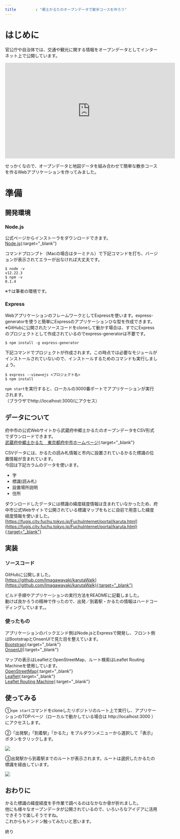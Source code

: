 ```yaml
---
title         : "郷土かるたのオープンデータで散歩コースを作ろう"
---
```


# はじめに

官公庁や自治体では、交通や観光に関する情報をオープンデータとしてインターネット上で公開しています。

<iframe width="560" height="315" src="https://www.youtube.com/embed/5tVVYrcaT24" title="YouTube video player" frameborder="0" allow="accelerometer; autoplay; clipboard-write; encrypted-media; gyroscope; picture-in-picture" allowfullscreen></iframe>  
  
  
せっかくなので、オープンデータと地図データを組み合わせて簡単な散歩コースを作るWebアプリケーションを作ってみました。

# 準備

## 開発環境

### Node.js

公式ページからインストーラをダウンロードできます。  
[Node.js](https://nodejs.org/ja/){:target="_blank"}

コマンドプロンプト（Macの場合はターミナル）で下記コマンドを打ち、バージョンが表示されてエラーが出なければ大丈夫です。
```
$ node -v
v12.22.3
$ npm -v
8.1.4
```
※↑は筆者の環境です。

### Express

WebアプリケーションのフレームワークとしてExpressを使います。express-generatorを使うと簡単にExpressのアプリケーションひな型を作成できます。  
※GitHubに公開されたソースコードをcloneして動かす場合は、すでにExpressのプロジェクトとして作成されているのでexpress-generatorは不要です。
```
$ npm install -g express-generator
```

下記コマンドでプロジェクトが作成されます。この時点では必要なモジュールがインストールされていないので、インストールするためのコマンドも実行しましょう。
```
$ express --view=ejs <プロジェクト名>
$ npm install
```

`npm start`を実行すると、ローカルの3000番ポートでアプリケーションが実行されます。  
（ブラウザでhttp://localhost:3000/にアクセス）  

## データについて

府中市の公式Webサイトから武蔵府中郷土かるたのオープンデータをCSV形式でダウンロードできます。    
[武蔵府中郷土かるた　東京都府中市ホームページ](https://www.city.fuchu.tokyo.jp/gyosei/fuchusinogaiyo/enkaku/kyodokaruta.html){:target="_blank"}  

CSVデータには、かるたの読み札情報と市内に設置されているかるた標識の位置情報が含まれています。  
今回は下記カラムのデータを使います。  

* 字
* 標識(読み札)
* 設置場所説明
* 住所

ダウンロードしたデータには標識の緯度経度情報は含まれていなかったため、府中市公式Webサイトで公開されている標識マップをもとに自前で用意した緯度経度情報を使いました。  
[https://fugis.city.fuchu.tokyo.jp/FuchuInternet/portal/karuta.html](https://fugis.city.fuchu.tokyo.jp/FuchuInternet/portal/karuta.html){:target="_blank"}  

## 実装

### ソースコード

GitHubに公開しました。  
[https://github.com/Imagawayaki/karutaWalk](https://github.com/Imagawayaki/karutaWalk){:target="_blank"}

ビルド手順やアプリケーションの実行方法をREADMEに記載しました。  
動けば良かろうの精神で作ったので、出発／到着駅・かるたの情報はハードコーディングしています。。  

### 使ったもの

アプリケーションのバックエンド側はNode.jsとExpressで開発し、フロント側はBootstrapとOnsenUIで見た目を整えています。  
[Bootstrap](https://getbootstrap.jp/){:target="_blank"}  
[OnsenUI](https://ja.onsen.io/){:target="_blank"}  

マップの表示はLeafletとOpenStreetMap、ルート検索はLeaflet Routing Machineを使用しています。  
[OpenStreetMap](https://www.openstreetmap.org/){:target="_blank"}  
[Leaflet](https://leafletjs.com/){:target="_blank"}  
[Leaflet Routing Machine](https://www.liedman.net/leaflet-routing-machine/){:target="_blank"}  

## 使ってみる

①`npm start`コマンドをcloneしたリポジトリのルート上で実行し、アプリケーションのTOPページ（ローカルで動かしている場合は http://localhost:3000 ）にアクセスします。  

②「出発駅」「到着駅」「かるた」をプルダウンメニューから選択して「表示」ボタンをクリックします。  

![]({{site.baseurl}}/assets/img/posts_image/2022-01-16-001/2022-01-16-001.png)

③出発駅から到着駅までのルートが表示されます。ルートは選択したかるたの標識を経由しています。  

![]({{site.baseurl}}/assets/img/posts_image/2022-01-16-001/2022-01-16-002.png)

## おわりに

かるた標識の緯度経度を手作業で調べるのはなかなか骨が折れました。  
他にも様々なオープンデータが公開されているので、いろいろなアイデアに活用できそうで楽しそうですね。  
これからもドンドン触ってみたいと思います。  

終り  
